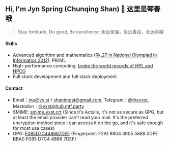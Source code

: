 ## Hi, I'm Jyn Spring (Chunqing Shan) 👋 这里是琴春哦

> Stay fortitude, Do good, Be excellence: 永远坚强，永远善良，永远卓越

#### Skills

* Advanced algorithm and mathematics
([Rk.27 in National Olympiad in Informatics 2012](https://bytew.net/OIer/?query=UID4470)), PR/ML
* High-performance computing, [broke the world records of HPL and HPCG](https://www.hpcwire.com/2016/04/20/asc16-zhejiang-university-sets-new-student-cluster-linpack-record)
* Full stack development and full stack deployment

#### Contact

* Email：me@vx.st / shantingst@gmail.com, Telegram：[@thevxst](https://t.me/thevxst), Mastodon：[@vxst@hub.mtf.party](https://hub.mtf.party/@vxst)
* SMIME: [smime_vxst.crt](https://raw.githubusercontent.com/vxst/vxst/main/smime_vxst.crt) (Since it's Actalis, it's not as secure as GPG, but at least the email provider can't read your mail. It's the preferred encryption method since I can access it on the go, and it's safe enough for most use cases)
* GPG: [F085D7C448667DEF](https://raw.githubusercontent.com/vxst/vxst/main/48667DEF.asc) (Fingerprint: F2A1 B804 3905 5888 0DFE  BBA0 F085 D7C4 4866 7DEF)
